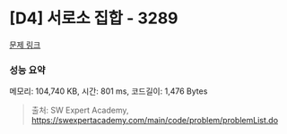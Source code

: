 # [D4] 서로소 집합 - 3289 

[문제 링크](https://swexpertacademy.com/main/code/problem/problemDetail.do?contestProbId=AWBJKA6qr2oDFAWr) 

### 성능 요약

메모리: 104,740 KB, 시간: 801 ms, 코드길이: 1,476 Bytes



> 출처: SW Expert Academy, https://swexpertacademy.com/main/code/problem/problemList.do